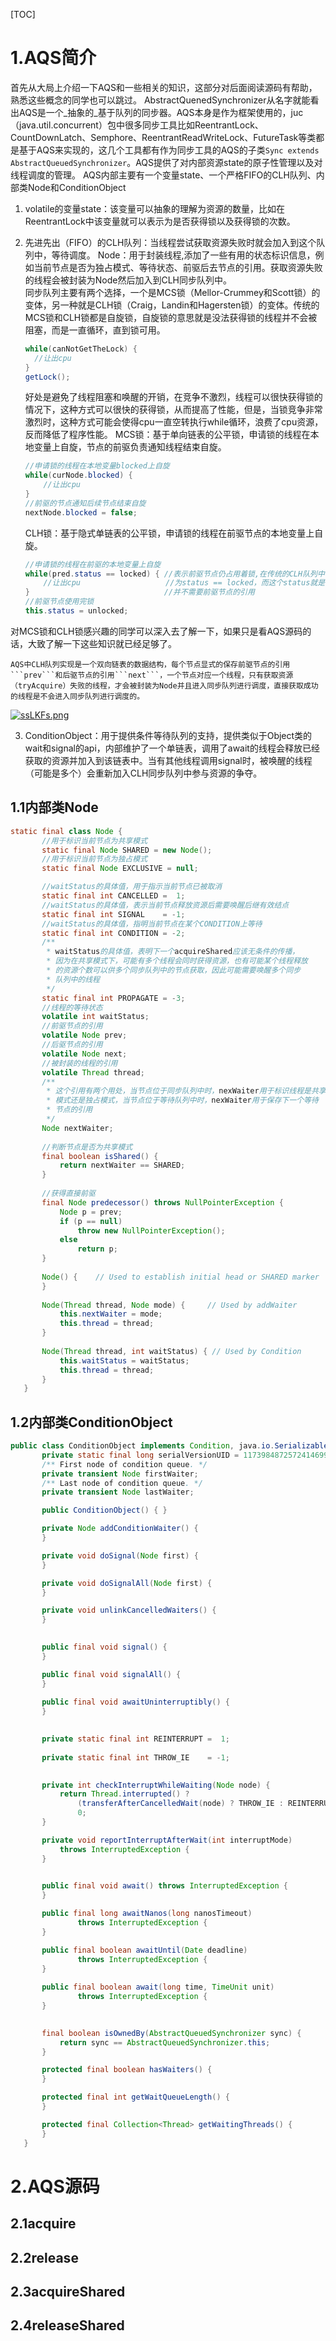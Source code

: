 [TOC]
# 1.AQS简介
首先从大局上介绍一下AQS和一些相关的知识，这部分对后面阅读源码有帮助，熟悉这些概念的同学也可以跳过。
AbstractQuenedSynchronizer从名字就能看出AQS是一个_抽象的_基于队列的同步器。AQS本身是作为框架使用的，juc（java.util.concurrent）包中很多同步工具比如ReentrantLock、CountDownLatch、Semphore、ReentrantReadWriteLock、FutureTask等类都是基于AQS来实现的，这几个工具都有作为同步工具的AQS的子类```Sync extends AbstractQueuedSynchronizer```。AQS提供了对内部资源state的原子性管理以及对线程调度的管理。
AQS内部主要有一个变量state、一个严格FIFO的CLH队列、内部类Node和ConditionObject  

1. volatile的变量state：该变量可以抽象的理解为资源的数量，比如在ReentrantLock中该变量就可以表示为是否获得锁以及获得锁的次数。

2. 先进先出（FIFO）的CLH队列：当线程尝试获取资源失败时就会加入到这个队列中，等待调度。
    Node：用于封装线程,添加了一些有用的状态标识信息，例如当前节点是否为独占模式、等待状态、前驱后去节点的引用。获取资源失败的线程会被封装为Node然后加入到CLH同步队列中。  
    同步队列主要有两个选择，一个是MCS锁（Mellor-Crummey和Scott锁）的变体，另一种就是CLH锁（Craig，Landin和Hagersten锁）的变体。传统的MCS锁和CLH锁都是自旋锁，自旋锁的意思就是没法获得锁的线程并不会被阻塞，而是一直循环，直到锁可用。  
    
    ```java
    while(canNotGetTheLock) {
      //让出cpu
    }
    getLock();
    ```
    好处是避免了线程阻塞和唤醒的开销，在竞争不激烈，线程可以很快获得锁的情况下，这种方式可以很快的获得锁，从而提高了性能，但是，当锁竞争非常激烈时，这种方式可能会使得cpu一直空转执行while循环，浪费了cpu资源，反而降低了程序性能。
    MCS锁：基于单向链表的公平锁，申请锁的线程在本地变量上自旋，节点的前驱负责通知线程结束自旋。 
    ```java
    //申请锁的线程在本地变量blocked上自旋
    while(curNode.blocked) {
        //让出cpu
    }
    //前驱的节点通知后续节点结束自旋
    nextNode.blocked = false;
    ```
    CLH锁：基于隐式单链表的公平锁，申请锁的线程在前驱节点的本地变量上自旋。

    ```java
    //申请锁的线程在前驱的本地变量上自旋
    while(pred.status == locked) { //表示前驱节点仍占用着锁,在传统的CLH队列中，这个pred并不是真正的引用，这里只是方便理解才加上了pred，实际上应
        //让出cpu                   //为status == locked，而这个status就是前驱的本地变量status，因为我们只需要在前驱的status上自旋，实际上
    }                              //并不需要前驱节点的引用
    //前驱节点使用完锁
    this.status = unlocked;
    ```
对MCS锁和CLH锁感兴趣的同学可以深入去了解一下，如果只是看AQS源码的话，大致了解一下这些知识就已经足够了。

    AQS中CLH队列实现是一个双向链表的数据结构，每个节点显式的保存前驱节点的引用```prev```和后驱节点的引用```next```，一个节点对应一个线程，只有获取资源（tryAcquire）失败的线程，才会被封装为Node并且进入同步队列进行调度，直接获取成功的线程是不会进入同步队列进行调度的。

  [![ssLKFs.png](https://s3.ax1x.com/2021/01/17/ssLKFs.png)](https://imgchr.com/i/ssLKFs)

3. ConditionObject：用于提供条件等待队列的支持，提供类似于Object类的wait和signal的api，内部维护了一个单链表，调用了await的线程会释放已经获取的资源并加入到该链表中。当有其他线程调用signal时，被唤醒的线程（可能是多个）会重新加入CLH同步队列中参与资源的争夺。  

## 1.1内部类Node

 ```java
static final class Node {
        //用于标识当前节点为共享模式
        static final Node SHARED = new Node();
        //用于标识当前节点为独占模式
        static final Node EXCLUSIVE = null;

        //waitStatus的具体值，用于指示当前节点已被取消
        static final int CANCELLED =  1;
        //waitStatus的具体值，表示当前节点释放资源后需要唤醒后继有效结点
        static final int SIGNAL    = -1;
        //waitStatus的具体值，指明当前节点在某个CONDITION上等待
        static final int CONDITION = -2;
        /**
         * waitStatus的具体值，表明下一个acquireShared应该无条件的传播，
         * 因为在共享模式下，可能有多个线程会同时获得资源，也有可能某个线程释放
         * 的资源个数可以供多个同步队列中的节点获取，因此可能需要唤醒多个同步
         * 队列中的线程
         */
        static final int PROPAGATE = -3;
        //线程的等待状态
        volatile int waitStatus;  
        //前驱节点的引用
        volatile Node prev; 
        //后驱节点的引用
        volatile Node next; 
        //被封装的线程的引用
        volatile Thread thread;   
        /**
         * 这个引用有两个用处，当节点位于同步队列中时，nexWaiter用于标识线程是共享
         * 模式还是独占模式，当节点位于等待队列中时，nexWaiter用于保存下一个等待
         * 节点的引用
         */
        Node nextWaiter; 
        
        //判断节点是否为共享模式
        final boolean isShared() {
            return nextWaiter == SHARED;
        }
    
        //获得直接前驱
        final Node predecessor() throws NullPointerException {
            Node p = prev;
            if (p == null)
                throw new NullPointerException();
            else
                return p;
        }
    
        Node() {    // Used to establish initial head or SHARED marker
        }
    
        Node(Thread thread, Node mode) {     // Used by addWaiter
            this.nextWaiter = mode;
            this.thread = thread;
        }
    
        Node(Thread thread, int waitStatus) { // Used by Condition
            this.waitStatus = waitStatus;
            this.thread = thread;
        }
    }
 ```

## 1.2内部类ConditionObject

 ```java
public class ConditionObject implements Condition, java.io.Serializable {
        private static final long serialVersionUID = 1173984872572414699L;
        /** First node of condition queue. */
        private transient Node firstWaiter;
        /** Last node of condition queue. */
        private transient Node lastWaiter;

        public ConditionObject() { }

        private Node addConditionWaiter() {
        }

        private void doSignal(Node first) { 
        }

        private void doSignalAll(Node first) { 
        }

        private void unlinkCancelledWaiters() {
        }

    
        public final void signal() {
        }

        public final void signalAll() {
        }
    
        public final void awaitUninterruptibly() {
        }

      
        private static final int REINTERRUPT =  1;
       
        private static final int THROW_IE    = -1;

      
        private int checkInterruptWhileWaiting(Node node) {
            return Thread.interrupted() ?
                (transferAfterCancelledWait(node) ? THROW_IE : REINTERRUPT) :
                0;
        }

        private void reportInterruptAfterWait(int interruptMode)
            throws InterruptedException {
        }

      
        public final void await() throws InterruptedException {           
        }

        public final long awaitNanos(long nanosTimeout)
                throws InterruptedException {     
        }

        public final boolean awaitUntil(Date deadline)
                throws InterruptedException {         
        }
    
        public final boolean await(long time, TimeUnit unit)
                throws InterruptedException {    
        }

    
        final boolean isOwnedBy(AbstractQueuedSynchronizer sync) {
            return sync == AbstractQueuedSynchronizer.this;
        }

        protected final boolean hasWaiters() {
        }

        protected final int getWaitQueueLength() { 
        }

        protected final Collection<Thread> getWaitingThreads() {
        }
    }
 ```
# 2.AQS源码
## 2.1acquire
## 2.2release
## 2.3acquireShared
## 2.4releaseShared
  ```

  ```
